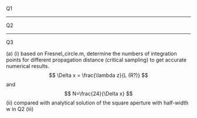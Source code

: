 Q1

-------------------
Q2



-------------------
Q3

(a)
(i)
based on Fresnel_circle.m, determine the numbers of integration points for different propagation distance (critical sampling) to get accurate numerical results. 
$$
\Delta x = \frac{\lambda z}{L (R?)}
$$
and 
$$
N=\frac{24}{\Delta x}
$$
(ii)
compared with analytical solution of the square aperture with half-width w in Q2
(iii)





